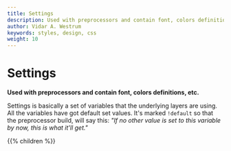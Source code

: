 ```yaml
---
title: Settings
description: Used with preprocessors and contain font, colors definitions, etc.
author: Vidar A. Westrum
keywords: styles, design, css
weight: 10
---
```


# Settings

**Used with preprocessors and contain font, colors definitions, etc.**

Settings is basically a set of variables that the underlying layers are using. All the variables have got default set values. It's marked `!default` so that the preprocessor build, will say this: _"If no other value is set to this variable by now, this is what it'll get."_

{{% children  %}}
